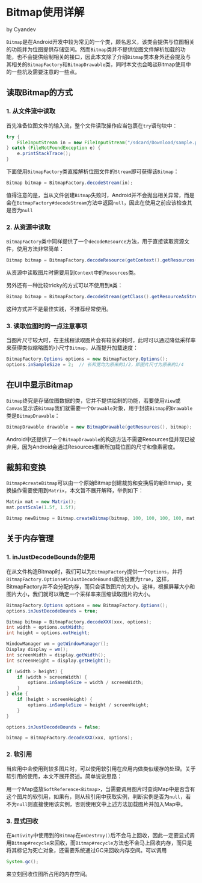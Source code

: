 # Bitmap使用详解

by Cyandev

`Bitmap`是在Android开发中较为常见的一个类，顾名思义，该类会提供与位图相关的功能并为位图提供存储空间。然而`Bitmap`类并不提供位图文件解析加载的功能，也不会提供绘制相关的接口，因此本文除了介绍`Bitmap`类本身外还会提及与其相关的`BitmapFactory`和`BitmapDrawable`类，同时本文也会略谈Bitmap使用中的一些坑及需要注意的一些点。

## 读取Bitmap的方式

### 1. 从文件流中读取

首先准备位图文件的输入流，整个文件读取操作应当包裹在`try`语句块中：

```java
try {
	FileInputStream in = new FileInputStream("/sdcard/Download/sample.png");
} catch (FileNotFoundException e) {
	e.printStackTrace();
}
```

下面使用`BitmapFactory`类直接解析位图文件的`Stream`即可获得该`Bitmap`：

```java
Bitmap bitmap = BitmapFactory.decodeStream(in);
```

值得注意的是，当从文件创建`Bitmap`失败时，Android并不会抛出相关异常，而是会在`BitmapFactory#decodeStream`方法中返回`null`，因此在使用之前应该检查其是否为`null`

### 2. 从资源中读取

`BitmapFactory`类中同样提供了一个`decodeResource`方法，用于直接读取资源文件，使用方法非常简单：

```java
Bitmap bitmap = BitmapFactory.decodeResource(getContext().getResources(), R.drawable.sample);
```

从资源中读取图片时需要用到`Context`中的`Resources`类。

另外还有一种比较tricky的方式可以不使用到`R`类：

```java
Bitmap bitmap = BitmapFactory.decodeStream(getClass().getResourceAsStream("/res/drawable/sample.jpg"));
```

这种方式并不是最佳实践，不推荐经常使用。

### 3. 读取位图时的一点注意事项

当图片尺寸较大时，在主线程读取图片会有较长的耗时，此时可以通过降低采样率来获得类似缩略图的小尺寸`Bitmap`，从而提升加载速度：

```java
BitmapFactory.Options options = new BitmapFactory.Options();
options.inSampleSize = 2;  // 长和宽均为原来的1/2，即图片尺寸为原来的1/4
```

## 在UI中显示Bitmap

`Bitmap`终究是存储位图数据的类，它并不提供绘制的功能，若要使用`View`或`Canvas`显示该`Bitmap`我们就需要一个`Drawable`对象，用于封装`Bitmap`的`Drawable`类是`BitmapDrawable`：

```java
BitmapDrawable drawable = new BitmapDrawable(getResources(), bitmap);
```

Android中还提供了一个`BitmapDrawable`的构造方法不需要Resources但并现已被弃用，因为Android会通过Resources推断所加载位图的尺寸和像素密度。

## 裁剪和变换

`Bitmap#createBitmap`可以由一个原始Bitmap创建裁剪和变换后的新Bitmap，变换操作需要使用到`Matrix`，本文暂不展开解释，举例如下：

```java
Matrix mat = new Matrix();
mat.postScale(1.5f, 1.5f);

Bitmap newBitmap = Bitmap.createBitmap(bitmap, 100, 100, 100, 100, mat, true);
```

## 关于内存管理

### 1. inJustDecodeBounds的使用

在从文件构造Bitmap时，我们可以为`BitmapFactory`提供一个`Options`，并将`BitmapFactory.Options#inJustDecodeBounds`属性设置为`true`，这样，BitmapFactory并不会分配内存，而只会读取图片的大小。这样，根据屏幕大小和图片大小，我们就可以确定一个采样率来压缩读取图片的大小。

```java
BitmapFactory.Options options = new BitmapFactory.Options();
options.inJustDecodeBounds = true;

Bitmap bitmap = BitmapFactory.decodeXXX(xxx, options);
int width = options.outWidth;
int height = options.outHeight;

WindowManager wm = getWindowManager();
Display display = wm();
int screenWidth = display.getWidth();
int screenHeight = display.getHeight();

if (width > height) {
	if (width > screenWidth) {
		options.inSampleSize = width / screenWidth;
	}
} else {
	if (height > screenHeight) {
		options.inSampleSize = height / screenHeight;
	}
}

options.inJustDecodeBounds = false;

bitmap = BitmapFactory.decodeXXX(xxx, options);
```

### 2. 软引用

当应用中会使用到较多图片时，可以使用软引用在应用内做类似缓存的处理。关于软引用的使用，本文不展开赘述。简单说说思路：

用一个Map盛放`SoftReference<Bitmap>`，当需要调用图片时查询Map中是否含有这个图片的软引用，如果有，则从软引用中获取实例，判断实例是否为`null`，若不为`null`则直接使用该实例，否则使用文中上述方法加载图片并加入Map中。

### 3. 显式回收

在`Activity`中使用到的`Bitmap`在`onDestroy()`后不会马上回收，因此一定要显式调用`Bitmap#recycle`来回收，而`Bitmap#recycle`方法也不会马上回收内存，而只是将其标记为死亡对象，还需要系统通过GC来回收内存空间。可以调用

```java
System.gc();
```

来立刻回收位图所占用的内存空间。
